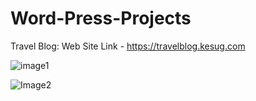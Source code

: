 # Word-Press-Projects
Travel Blog: Web Site Link - https://travelblog.kesug.com

![image1](https://github.com/Venkatesh771/Word-Press-Projects/assets/126060585/92919137-e1b6-4557-952c-3b12b7a15da9) 

![Image2](https://github.com/Venkatesh771/Word-Press-Projects/assets/126060585/fd858927-16a9-4696-b127-1654abe2463f)
